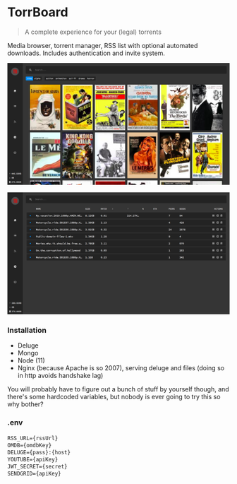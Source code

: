 # TorrBoard

> A complete experience for your (legal) torrents

Media browser, torrent manager, RSS list with optional automated downloads.
Includes authentication and invite system.

![](./screens/1.png)

![](./screens/2.png)

### Installation

- Deluge
- Mongo
- Node (11)
- Nginx (because Apache is so 2007), serving deluge and files (doing so in http avoids handshake lag)

You will probably have to figure out a bunch of stuff by yourself though, and there's
some hardcoded variables, but nobody is ever going to try this so why bother?

### .env

```
RSS_URL={rssUrl}
OMDB={omdbKey}
DELUGE={pass}:{host}
YOUTUBE={apiKey}
JWT_SECRET={secret}
SENDGRID={apiKey}
